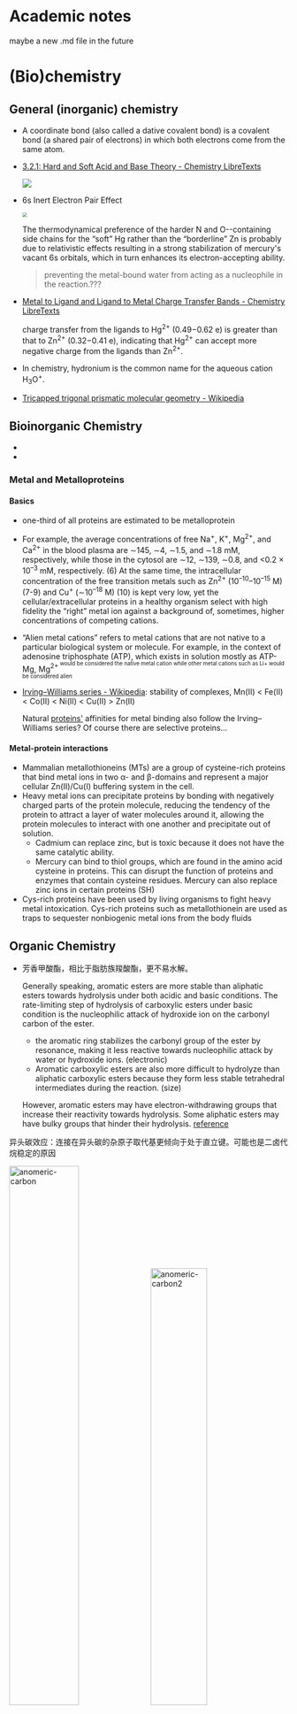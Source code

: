 # Academic notes

maybe a new .md file in the future




# (Bio)chemistry

## General (inorganic) chemistry

- A coordinate bond (also called a dative covalent bond) is a covalent bond (a shared pair of electrons) in which both electrons come from the same atom.

- [3.2.1: Hard and Soft Acid and Base Theory - Chemistry LibreTexts](https://chem.libretexts.org/Courses/Saint_Marys_College_Notre_Dame_IN/CHEM_342%3A_Bio-inorganic_Chemistry/Readings/Week_3%3A_Metal-Ligand_Interactions_continued..../3.2%3A_The_identity_of_metal_ion_and_the_ligand_donor_atom(s)_affects_affinity/3.2.1%3A_Hard_and_Soft_Acid_and_Base_Theory)

  ![](https://cdn.jsdelivr.net/gh/gxf1212/notes@master/research/academic-notes.asssets/hsab.jpg)

- 6s Inert Electron Pair Effect

  <img src="https://cdn.jsdelivr.net/gh/gxf1212/notes@master/research/academic-notes.asssets/6s-ele.jpg" style="zoom: 50%;" />

  The thermodynamical preference of the harder N and O--containing side chains for the “soft” Hg rather than the “borderline” Zn is probably due to relativistic effects resulting in a strong stabilization of mercury's vacant 6s orbitals, which in turn enhances its electron-accepting ability.

  > preventing the metal-bound water from acting as a nucleophile in the reaction.???

- [Metal to Ligand and Ligand to Metal Charge Transfer Bands - Chemistry LibreTexts](https://chem.libretexts.org/Bookshelves/Physical_and_Theoretical_Chemistry_Textbook_Maps/Supplemental_Modules_(Physical_and_Theoretical_Chemistry)/Spectroscopy/Electronic_Spectroscopy/Metal_to_Ligand_and_Ligand_to_Metal_Charge_Transfer_Bands)

  charge transfer from the ligands to Hg<sup>2+</sup> (0.49−0.62 e) is greater than that to Zn<sup>2+</sup> (0.32−0.41 e), indicating that Hg<sup>2+</sup> can accept more negative charge from the ligands than Zn<sup>2+</sup>.

- In chemistry, hydronium is the common name for the aqueous cation H<sub>3</sub>O<sup>+</sup>.

- [Tricapped trigonal prismatic molecular geometry - Wikipedia](https://en.wikipedia.org/wiki/Tricapped_trigonal_prismatic_molecular_geometry)





## Bioinorganic Chemistry

- 

- 

### Metal and Metalloproteins

#### Basics

- one-third of all proteins are estimated to be metalloprotein

- For example, the average concentrations of free Na<sup>+</sup>, K<sup>+</sup>, Mg<sup>2+</sup>, and Ca<sup>2+</sup> in the blood plasma are ∼145, ∼4, ∼1.5, and ∼1.8 mM, respectively, while those in the cytosol are ∼12, ∼139, ∼0.8, and <0.2 × 10<sup>–3</sup> mM, respectively. (6) At the same time, the intracellular concentration of the free transition metals such as Zn<sup>2+</sup> (10<sup>–10</sup>–10<sup>–15</sup> M) (7-9) and Cu<sup>+</sup> (∼10<sup>–18</sup> M) (10) is kept very low, yet the cellular/extracellular proteins in a healthy organism select with high fidelity the “right” metal ion against a background of, sometimes, higher concentrations of competing cations.

- “Alien metal cations” refers to metal cations that are not native to a particular biological system or molecule. For example, in the context of adenosine triphosphate (ATP), which exists in solution mostly as ATP-Mg, Mg<sup>2+<sup/> would be considered the native metal cation while other metal cations such as Li+ would be considered alien

- [Irving–Williams series - Wikipedia](https://en.wikipedia.org/wiki/Irving–Williams_series): stability of complexes, Mn(II) < Fe(II) < Co(II) < Ni(II) < Cu(II) > Zn(II)

  Natural [proteins'](https://en.wikipedia.org/wiki/Protein) affinities for metal binding also follow the Irving–Williams series? Of course there are selective proteins...

#### Metal-protein interactions

- Mammalian metallothioneins (MTs) are a group of cysteine-rich proteins that bind metal ions in two α- and β-domains and represent a major cellular Zn(II)/Cu(I) buffering system in the cell.
- Heavy metal ions can precipitate proteins by bonding with negatively charged parts of the protein molecule, reducing the tendency of the protein to attract a layer of water molecules around it, allowing the protein molecules to interact with one another and precipitate out of solution.
  - Cadmium can replace zinc, but is toxic because it does not have the same catalytic ability.
  - Mercury can bind to thiol groups, which are found in the amino acid cysteine in proteins. This can disrupt the function of proteins and enzymes that contain cysteine residues. Mercury can also replace zinc ions in certain proteins (SH)
- Cys-rich proteins have been used by living organisms to fight heavy metal intoxication. Cys-rich proteins such as metallothionein are used as traps to sequester nonbiogenic metal ions from the body fluids

## Organic Chemistry

- 芳香甲酸酯，相比于脂肪族羧酸酯，更不易水解。

  Generally speaking, aromatic esters are more stable than aliphatic esters towards hydrolysis under both acidic and basic conditions.
  The rate-limiting step of hydrolysis of carboxylic esters under basic condition is the nucleophilic attack of hydroxide ion on the carbonyl carbon of the ester.

  - the aromatic ring stabilizes the carbonyl group of the ester by resonance, making it less reactive towards nucleophilic attack by water or hydroxide ions. (electronic)
  - Aromatic carboxylic esters are also more difficult to hydrolyze than aliphatic carboxylic esters because they form less stable tetrahedral intermediates during the reaction. (size)

  However, aromatic esters may have electron-withdrawing groups that increase their reactivity towards hydrolysis. Some aliphatic esters may have bulky groups that hinder their hydrolysis.
  [reference](https://chem.libretexts.org/Courses/Brevard_College/CHE_202%3A_Organic_Chemistry_II/02%3A_Carboxylic_Acids_and_Esters/2.10%3A_Reactions_of_Esters)



异头碳效应：连接在异头碳的杂原子取代基更倾向于处于直立键。可能也是二卤代烷稳定的原因

<img src="https://cdn.jsdelivr.net/gh/gxf1212/notes@master/research/academic-notes.asssets/anomeric-carbon.jpg" alt="anomeric-carbon" width=50% />

<img src="https://cdn.jsdelivr.net/gh/gxf1212/notes@master/research/academic-notes.asssets/anomeric-carbon2.jpg" alt="anomeric-carbon2" width=45% />



<img src="https://cdn.jsdelivr.net/gh/gxf1212/notes@master/research/academic-notes.asssets/halogen-bond.png" alt="anomeric-carbon" width=50% />



激酶作用机理

![](https://cdn.jsdelivr.net/gh/gxf1212/notes@master/research/academic-notes.asssets/kinase-mechanism.png)





## Common Biomolecules

just basic properties

### Protein

- hypophosphorylated (comparative more hypophosphorylated, superlative most hypophosphorylated) (biochemistry) phosphorylated to a less than normal extent, or less than fully.
- 
- protonation
  - The pKa of thiol groups (also known as sulfhydryl or mercapto groups) in organic molecules is typically around 8-10. This means that at physiological pH (around 7.4), thiol groups are mostly in their protonated form
  - 关于His：
    反正case-by-case，实在是想起来了就用一下H++ 
    his整体是6.0，one that is part of an imidazole ring (Nπ) and one that is part of an imine group (Nτ). The Nπ nitrogen has a lone pair of electrons that can act as a Lewis base and accept a proton（带双键那个）
    这就是MD的不足了，只能同时用一个形式，不能叠加态
    有些具体case，如酶：https://en.wikipedia.org/wiki/Histidine。传递质子的作用




### Nucleic acids

RNA aptamer柔性比DNA强，理论上能达到更高的亲和力

#### DNA/RNA polymerase

![DNAPol](https://cdn.jsdelivr.net/gh/gxf1212/notes@master/research/academic-notes.asssets/DNAPol.png)

3'-OH和Pβ的O形成氢键是有道理的！焦磷酸离去之后直接把3'-OH去质子化了！！



### Lipids

The most abundant membrane lipids are the phospholipids. These have a polar head group and two hydrophobic hydrocarbon tails.
[Phosphatidylcholine (PC) and phosphatidylethanolamine (PE) are the most abundant phospholipids in all mammalian cell membranes](https://pubmed.ncbi.nlm.nih.gov/28411170/).
**[Phosphatidylcholine](https://www.bing.com/ck/a?!&&p=d0affee344b2ba32JmltdHM9MTY3OTA5NzYwMCZpZ3VpZD0yYmEyOWMwMi1lZDI3LTZlNTQtMDBmNC04ZWJlZWM2ZDZmODgmaW5zaWQ9NTQyNw&ptn=3&hsh=3&fclid=2ba29c02-ed27-6e54-00f4-8ebeec6d6f88&u=a1L3NlYXJjaD9xPVBob3NwaGF0aWR5bGNob2xpbmUmZmlsdGVycz1zaWQlM2E3N2E0ZWJjNy0zM2UyLTk1ZWItNjM3Ni1iZGFiNjA0YjIwYzAmZm9ybT1FTlRMTks&ntb=1)** and **phosphatidylethanolamine** are the two main **phospholipids** in eukaryotic cells comprising ~50 and 25% of phospholipid mass, respectively.



[Phospholipids are a class of lipids that consist of two fatty acyl molecules esterified at the sn-1 and sn-2 positions of glycerol, and contain a head group linked by a phosphate residue at the sn-3 position](https://lipidlibrary.aocs.org/chemistry/physics/animal-lipids/phospholipid-biosynthesis)[2](https://lipidlibrary.aocs.org/chemistry/physics/animal-lipids/phospholipid-biosynthesis). [The hydrocarbon in the “sn-2” position refers to the second fatty acid chain attached to the glycerol backbone](https://lipidlibrary.aocs.org/chemistry/physics/animal-lipids/phospholipid-biosynthesis).

The carbon atom that appears on top in the Fischer projection that shows a vertical carbon chain with the hydroxyl group at carbon-2 to the left is designated as C-1. [To differentiate such numbering from conventional numbering conveying no steric information, the prefix ‘sn’ (for stereospecifically numbered) is used](https://avantilipids.com/tech-support/faqs/meaning-of-sn)[1](https://avantilipids.com/tech-support/faqs/meaning-of-sn).



### Saccharides/Carbonhydrates

自然界几乎所有天然存在的糖类化合物均是D构型，D-核糖的三个手性碳均为D构型。





## Thermodynamics & kinetics

The inhibitory constant (Ki) is a type of equilibrium dissociation constant (Kd) that represents the equilibrium binding affinity for a ligand that reduces the activity of its binding partner.

Ki is associated with thermodynamic parameters in that ΔG = RTln(Ki), where ΔG, R, and T are the absolute binding free energy, the gas constant, and the absolute temperature, respectively



The turnover number of an enzyme (kcat or catalytic rate constant) is <u>the maximal number of molecules of substrate converted to product per active site per unit time of several different substrates to different products</u>.



How to estimate how long a substrate stays at the active site? Given the M-M equation:
$$
v=k_{cat}\dfrac{[E][S]}{K_m+[S]}
$$
meaning how many substrates are converted per unit time. So $\dfrac{v}{[E]}$ means how many substrates are converted per unit time per unit enzyme, or $\dfrac{[E]}{v}$ means how long it takes for **one enzyme molecule** to convert one substrate molecule to the product.
$$
t=\dfrac{1+K_m/[S]}{k_{cat}}
$$

- reversibly proportional to $k_{cat}$. For protein kinases with $k_{cat}$ of several seconds<sup>-1</sup>, it should require seconds to simulate the whole process.
- $t$ increases dramatically if $[S]$ is much lower than $K_m$, usually in 0.x µM

see [data](https://www.brenda-enzymes.org/enzyme.php?ecno=2.7.11.1#TURNOVER%20NUMBER%20[1/s])



## Quantum chemistry

- In quantum chemistry, the Hessian matrix is a matrix of second derivatives of a molecule’s energy with respect to its atomic coordinates. It is used to describe the curvature of the potential energy surface near a stationary point, such as a minimum or transition state. The Hessian matrix can be used to determine the vibrational frequencies of a molecule and its normal modes of vibration
- Hohenberg-Kohn定理的核心思想是：体系中的所有物理量都可以通过只包含电子密度的变量来唯一决定，而实现方法是通过变分原理来求得体系基态。
- <img src="https://cdn.jsdelivr.net/gh/gxf1212/notes@master/research/academic-notes.asssets/pseudo-potential.png" style="zoom:50%;" />



## Other general

PDB 3hh6、3ht9说明有两个occupancy时晶体结构是能捕捉到的

[甲醛中毒的化学原理是什么？ - 知乎](https://www.zhihu.com/question/363622944/answer/963100232)



单胞（Unit cell）：又称晶胞，能够反映晶格的对称性的周期单元。 

超胞（Supercell）：超胞是对单胞的扩展，扩展成新的重复单元。

<img src="https://cdn.jsdelivr.net/gh/gxf1212/notes@master/research/academic-notes.asssets/super-cell.png" style="zoom:50%;" />

# Pharmacology

## Concepts

- The inhibitory constant ($K_i$) is a type of [equilibrium dissociation constant (Kd)](https://pharmacologycanada.org/equilibrium-dissociation-constant-Kd) that represents the equilibrium binding [affinity](https://pharmacologycanada.org/Affinity) for a ligand that reduces the activity of its binding partner.

  $K_i$ is associated with thermodynamic parameters in that $\Delta G = RT\ln(K_i)$, where $\Delta G$, $R$ , and $T$ are the absolute binding free energy, the gas constant, and the absolute temperature, respectively

- In-house drug discovery refers to the process of discovering new drugs within a company or organization, rather than outsourcing the process to another company.

## Categories

### Peptide

- 干扰PPI很难使用小分子，因为：1）没有明显口袋，容易被水竞争掉；2）界面高度柔性，小分子可能刚性难调整。可以截一段蛋白作为多肽药

- 由于环肽具备环化的稳定序列及构象，以此获得更好的细胞渗透性和稳定性，并且与线性肽一样，环肽也能够靶向蛋白质-蛋白质界面，因此，环肽是Gαs蛋白药物开发的有希望的候选者。环肽的优势

  与小分子比：

  - 更适用于PPI
  - 更稳定
  - 毒性更小

  与线性肽比：

  - 更强细胞穿透性
  - 更高亲和力
  - 环化多样性

### Macrolide

大环内酯（Macrolide）是一类广谱抗生素，能够有效抑制细菌的生长和繁殖。大环内酯分子结构由16-环的大环和一定的糖基组成，作用于细菌的机理主要是通过抑制细菌蛋白质的合成。

具体来说，大环内酯可与细菌的50S亚基上的23S rRNA结合，阻止细菌RNA依赖性蛋白合成。此外，大环内酯还可以诱导靶菌的形态学变化，使其形态异常，从而使其生长和繁殖受到抑制。

值得注意的是，由于细菌和人类细胞的核糖体结构存在差异，大环内酯对于人类细胞的影响比较小，因此在治疗感染时，大环内酯具有较低的毒副作用和较高的选择性，被广泛用于临床抗菌药物的治疗中。

### Halogenation

卤素基本是通过谷胱甘肽结合来代谢的

[Halogenation of drugs enhances membrane binding and permeation](https://pubmed.ncbi.nlm.nih.gov/15122640/)

## Strategy of design

![](https://cdn.jsdelivr.net/gh/gxf1212/notes@master/research/academic-notes.asssets/synthetic-lethals.jpg)

synthetic lethality



### bioisosteres

[SwissBioisostere - A database of molecular replacements for ligand design](http://www.swissbioisostere.ch/)

> reading material
>
> - https://mp.weixin.qq.com/s/Q-X5F3KWaNV2_JXmrmEEHQ
> - https://mp.weixin.qq.com/s/S5tX-4WJbD_1a0qMI3z4EQ
> - https://zhuanlan.zhihu.com/p/493305578
> - https://mp.weixin.qq.com/s/BDPBPu7EyK2lAfqW48HQxQ 五氟硫基

- 药物分子中的羧基可以用磺酰胺，磷酸酯，四唑，硼酸等代替。
  - 在羧基的各种生物电子等排体中，羟肟酸的酸性稍弱，离子化程度较低，能显著提高透膜能力，然而在体内容易被代谢成羧酸，可在其氮原子上引入大一点的基团来提高其代谢稳定性。
  
    ![boric-acid](https://cdn.jsdelivr.net/gh/gxf1212/notes@master/research/academic-notes.asssets/boric-acid.png)



- 基团反转是常见的一种非经典电子等排类型，是同一功能基团间进行的电子等排。-COR 与 ROC-基团，都是酯，且有相似的疏水性
- 不改变环大小的等排体？
- 环内CH=CH和NH、S（缩环），O-C=O；CH=和N=
- 在药物分子设计中可以将偕二氟乙烯基看作是醛基或者酮基的生物电子等排体，应用于酶抑制剂的机理研究



### Covalent inhibitor

[综述| 药物发现中的共价抑制剂](https://mp.weixin.qq.com/s/B0iYLWQIvlcn4N_0F2o_rw)

![BHO](https://cdn.jsdelivr.net/gh/gxf1212/notes@master/research/academic-notes.asssets/BHO.png)

---



![ring-design](https://cdn.jsdelivr.net/gh/gxf1212/notes@master/research/academic-notes.asssets/ring-design.png)



## Compounds

- 布洛芬(Ibuprofen)又名异丁苯丙酸

- 环磷酰胺在体外无活性，主要通过肝脏P450酶水解成醛磷酰胺再运转到组织中形成磷酰胺氮芥而发挥作用。环磷酰胺可由脱氢酶转变为羧磷酰胺而失活，或以丙烯醛形式排出，导致泌尿道毒性。属于周期非特异性药，作用机制与氮芥相同。

  ![Cyclophosphamid](https://cdn.jsdelivr.net/gh/gxf1212/notes@master/research/academic-notes.asssets/Cyclophosphamid.png)

- 阿斯巴甜，学名为天门冬酰苯丙氨酸甲酯，是一种重要的甜味剂。

- from wikipedia: **脒**[[注 1\]](https://zh.wikipedia.org/zh-cn/脒#cite_note-1)（Amidine）是一类含氮[有机化合物](https://zh.wikipedia.org/wiki/有机化合物)，通式见右图，是[羧酸](https://zh.wikipedia.org/wiki/羧酸)的含氮衍生物。最简单的脒是[甲脒](https://zh.wikipedia.org/wiki/甲脒)，HC(=NH)NH2。常见的脒包括[DBN](https://zh.wikipedia.org/wiki/DBN)、[DBU](https://zh.wikipedia.org/wiki/DBU)和[三氮脒](https://zh.wikipedia.org/w/index.php?title=三氮脒&action=edit&redlink=1)等。低级的脒有毒。
  脒具碱性，可以和酸形成稳定的盐，常用作[杂环化合物](https://zh.wikipedia.org/wiki/杂环化合物)的合成前体，有些脒类也是药物。脒可通过[Pinner反应](https://zh.wikipedia.org/wiki/Pinner反应)制取。
  
- 二硫苏糖醇（Dithiothreitol，简称为DTT）是一种小分子有机还原剂，化学式为C4H10O2S2。其还原状态下为线性分子，被氧化后变为包含二硫键的六元环状结构

  <img src="https://cdn.jsdelivr.net/gh/gxf1212/notes@master/research/academic-notes.asssets/dtt.jpg" style="zoom:50%;" />

- 






# Molecular & Cell Biology

## General

A **non-receptor tyrosine kinase** (**nRTK**) is a [cytosolic](https://en.wikipedia.org/wiki/Cytosolic) [enzyme](https://en.wikipedia.org/wiki/Enzyme)

[An orphan receptor is a protein that has a similar structure to other identified receptors but whose endogenous ligand has not yet been identified](https://en.wikipedia.org/wiki/Orphan_receptor).



### Macropinocytosis

Macropinocytosis is responsible for nonspecific uptake of fluid, solutes, membrane, ligands and smaller particles attached to the plasma membrane.

In macropinocytosis, vesicles larger than those formed by micropinocytosis are created. These vesicles hold larger volumes of fluid and dissolved nutrients. The vesicles range in size from 0.5 to 5 micrometers in diameter.
https://www.thoughtco.com/pinocytosis-definition-4143229

Macropinosomes are known to be leaky

![](https://cdn.jsdelivr.net/gh/gxf1212/notes@master/research/academic-notes.asssets/macropinocytosis.png)



## Cancer biology

- [The main difference between hyperplasia and neoplasia is that hyperplasia is an increase in the number of cells either due to physiological or pathological conditions, whereas neoplasia is unregulated cell proliferation due to genetic changes](https://pediaa.com/what-is-the-difference-between-hyperplasia-and-neoplasia/). Hyperplasia is generally benign, meaning that once the stimulus causing it is removed, the abnormal increase in cell number stops. [On the other hand, neoplasia can be malignant](https://www.healthresearchpolicy.org/hyperplastic/).
- <u>A micronucleus</u> is a small nucleus that forms whenever a chromosome or a fragment of a chromosome is not incorporated into one of the daughter nuclei during cell division. It usually is a sign of genotoxic events and chromosomal instability. Micronuclei are commonly seen in cancerous cells and may indicate genomic instability



### Prostate cancer

The exact mechanisms behind why prostate cancer prefers to metastasize to the bone are not yet fully understood. However, it is known that the bone microenvironment provides a favorable environment for the growth and survival of cancer cells. The bone is rich in growth factors and other signaling molecules that can support the growth of cancer cells. Additionally, the bone is a common site for the spread of cancer cells through the bloodstream, as it is highly vascularized and has a large surface area for cancer cells to attach and grow.

> source forgot...

双膦酸盐是一类可防止骨密度降低的药物，用于治疗骨质疏松症和类似疾病。双膦酸盐类药物吸附于骨表面上的羟磷灰石结合位点，尤其是在骨质吸收活跃的骨表面。当破骨细胞开始重吸收充满双膦酸盐的骨质时，骨质吸收期间释放的双膦酸盐就会损害破骨细胞形成皱褶缘、黏附于骨表面和产生持续骨质吸收所必需的质子的能力。双膦酸盐类药物也可通过减少破骨细胞前体细胞的发育和募集以及促进破骨细胞凋亡，来降低破骨细胞的活性。

<img src="https://cdn.jsdelivr.net/gh/gxf1212/notes@master/research/academic-notes.asssets/bisphosphates.png" alt="bisphosphates" style="zoom: 33%;" />



sexual hormones

![sexual-hormones](https://cdn.jsdelivr.net/gh/gxf1212/notes@master/research/academic-notes.asssets/sexual-hormones.png)





<img src="https://cdn.jsdelivr.net/gh/gxf1212/notes@master/research/academic-notes.asssets/bicalutamine.png" alt="bicalutamine" style="zoom:25%;" />

bicalutamine，比卡鲁胺

<img src="https://cdn.jsdelivr.net/gh/gxf1212/notes@master/research/academic-notes.asssets/Enzalutamide.png" alt="Enzalutamide" style="zoom:25%;" />

恩杂鲁胺 (Enzalutamide)



RNA aptamer targeting AR (v7) DNA binding domain?



# Other Biology

## Plant physiology

- rhizosphere: 根际，是指受植物根系活动影响，在物理、化学和生物学性质上不同于土体的那部分微域环境。根际一般指离根轴表面数毫米范围之内，是土壤-根系-微生物相互作用的微区域，也是不同植物种类或品种、土壤和环境条件形成的特定的微生态系统。 
- https://www.rseco.org/content/363-ions-charge-and-membrane-voltages.html
  Ions such as potassium and chloride (K+ and Cl–) are major osmotic solutes in plant cells.
  Plasma membranes are normally about -116 mV, which would keep K+ concentrations inside a cell 100 times higher and Cl- concentrations 100 times lower than in the external solution.
- 非原质体 The apoplast is the space outside the plasma membrane within which material can disperse freely.

### Genetics

- 多效性 pleiotropy: the phenomenon of a single gene influencing two or more distinct phenotypic traits

- [12.3F: Epistasis - Biology LibreTexts](https://bio.libretexts.org/Bookshelves/Introductory_and_General_Biology/Book%3A_General_Biology_(Boundless)/12%3A_Mendel's_Experiments_and_Heredity/12.03%3A_Laws_of_Inheritance/12.3F%3A_Epistasis)

  一个基因掩盖了另一个的作用。如下图，cc就一定是白的

  <img src="https://bio.libretexts.org/@api/deki/files/78607/figure-12-03-05.jpeg?revision=1" alt="image" style="zoom:67%;" />



# Polymer

One of the fascinating properties of polyzwitterions is the so-called anti-polyelectrolyte behavior in aqueous solutions – **the polymer solubility, the solution viscosity and the swelling of polymer network increase with added salts**, in contrast to salt-induced collapse of ordinary polyelectrolytes.



# Experiments

[拉曼or红外光谱，你真的分清了吗？](https://www.cailiaoren.com/m_zl_detail.php?dbid=14)

[免疫共沉淀（Co-IP）实验原理流程-CoIP实验对照设置-德泰生物 (detaibio.com)](https://www.detaibio.com/topics/co-ip-overview.html)

# AI

- RLHF就是基于人类反馈（Human Feedback）对语言模型进行强化学习（Reinforcement Learning），和一般的fine-tune过程乃至prompt tuning自然也不同。
  https://zhuanlan.zhihu.com/p/591474085
- In artificial intelligence (AI), particularly machine learning (ML), ablation study **investigates the performance of an AI system by removing certain components to understand the contribution of the component to the overall system**.





# Physics

- Dissipated work is a concept in thermodynamics that refers to the amount of work that is lost to heat during a process. When work is done on or by a system, some of the energy may be transferred to the system’s surroundings as heat. This heat transfer represents a loss of useful energy, as it is no longer available to do work. The amount of work that is lost in this way is called dissipated work. For example, when you rub your hands together, you are doing work to overcome the friction between your hands. Some of the energy from this work is transferred to your hands as heat, warming them up. This heat transfer represents dissipated work.

- Rupture force 断裂力 is the external force put on a material of interest that causes it to break or rupture. It can be calculated using a formula that takes into account the load force and size dimensions of the material. It can also be measured using an atomic force microscope (AFM) for single covalent bonds

- 各态历经假说（ergodic hypothesis）是指在一些物理系统中，这些系统的状态空间是分离的，但是**时间平均和状态平均是等价的**。 基于这个假设，我们才会有物理量沿时间平均等价于系综平均的结论。

  > MD采出来的算时间平均吗？又不是精确的轨迹



[物理四神兽——拉普拉斯的妖 - 知乎 (zhihu.com)](https://zhuanlan.zhihu.com/p/35239781)

[物理学四大神兽:芝诺的乌龟、拉普拉斯兽、麦克斯韦妖、薛定谔的猫 - 简书 (jianshu.com)](https://www.jianshu.com/p/25cf0340c9e5)

# Other

## English

### writing

To shed light on, throw light on, or cast light on something means to make it easier to understand, because more information is known about it.

主宰: dominate, dictate, rule, decide

### Common

The must common uses are "vide 63" (which means "see page sixty-three"), v.s. vide supra ("see earlier" or "look above on this page") and v.i. vide infra ("See below" or "Look below"). Don't confuse v.s. (vide supra) with vs. (versus).

\#号: number sign

## Industry

CRO：首席风险官

bd是公司的外交部门，是BusinessDevelopment的缩写，意思是商务拓展。

cmc通常是指在制药行业中,专门从事化学成分生产与控制(chemical manufacture and control)相关的职位

## Research ideas?

https://mdl.shsmu.edu.cn/zh/home.jsp  上交张健老师组，做别构

